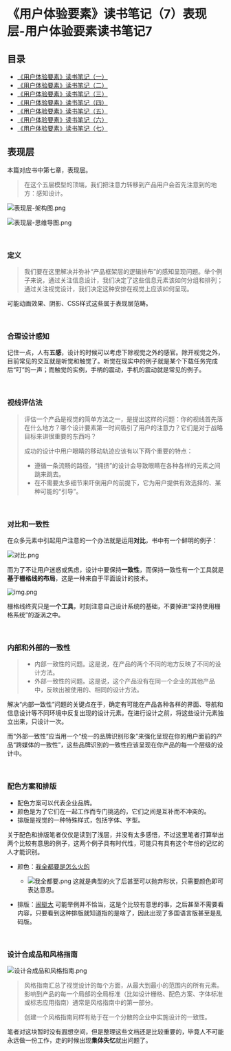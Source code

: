 # 《用户体验要素》读书笔记（7）表现层-用户体验要素读书笔记7

## 目录

- [《用户体验要素》读书笔记（一）](读书笔记1.md)
- [《用户体验要素》读书笔记（二）](读书笔记2.md)
- [《用户体验要素》读书笔记（三）](读书笔记3-战略层.md)
- [《用户体验要素》读书笔记（四）](读书笔记4-范围层.md)
- [《用户体验要素》读书笔记（五）](读书笔记5-结构层.md)
- [《用户体验要素》读书笔记（六）](读书笔记6-框架层.md)
- [《用户体验要素》读书笔记（七）](读书笔记7-表现层.md)

## 表现层

本篇对应书中第七章，表现层。
> 在这个五层模型的顶端，我们把注意力转移到产品用户会首先注意到的地方：感知设计。


![表现层-架构图.png](assets/PresentationLayer-Architecture.png)

![表现层-思维导图.png](assets/PresentationLayer-MindMapping.png)












<br/>

### 定义

> 我们要在这里解决并弥补“产品框架层的逻辑排布”的感知呈现问题。举个例子来说，通过关注信息设计，我们决定了这些信息元素该如何分组和排列；通过关注视觉设计，我们决定这种安排在视觉上应该如何呈现。

可能动画效果、阴影、CSS样式这些属于表现层范畴。

<br/>

### 合理设计感知

记住一点，人有**五感**，设计的时候可以考虑下除视觉之外的感官。除开视觉之外，目前常见的交互就是听觉和触觉了。听觉在现实中的例子就是某个下载任务完成后“叮”的一声；而触觉的实例，手柄的震动，手机的震动就是常见的例子。


<br/>

### 视线评估法

> 评估一个产品是视觉的简单方法之一，是提出这样的问题：你的视线首先落在什么地方？哪个设计要素第一时间吸引了用户的注意力？它们是对于战略目标来讲很重要的东西吗？
> 
> 成功的设计中用户眼睛的移动轨迹应该有以下两个重要的特点：
> - 遵循一条流畅的路径，“拥挤”的设计会导致眼睛在各种各样的元素之间跳来跳去。
> - 在不需要太多细节来吓倒用户的前提下，它为用户提供有效选择的、某种可能的“引导”。


<br/>

### 对比和一致性

在众多元素中引起用户注意的一个办法就是运用**对比**，书中有一个鲜明的例子：

![对比.png](assets/PresentationLayer-Comparison.png)

而为了不让用户迷惑或焦虑，设计中要保持**一致性**，而保持一致性有一个工具就是**基于栅格线的布局**，这是一种来自于平面设计的技术。

![img.png](assets/PresentationLayer-Consistency.png)

栅格线终究只是**一个工具**，时刻注意自己设计系统的基础，不要掉进“坚持使用栅格系统”的漩涡之中。


<br/>

### 内部和外部的一致性

> - 内部一致性的问题。这是说，在产品的两个不同的地方反映了不同的设计方法。
> - 外部一致性的问题。这是说，这个产品没有在同一个企业的其他产品中，反映出被使用的、相同的设计方法。

解决“内部一致性”问题的关键点在于，确定有可能在产品各种各样的界面、导航和信息设计等不同环境中反复出现的设计元素。在进行设计之前，将这些设计元素独立出来，只设计一次。

而“外部一致性”应当用一个“统一的品牌识别形象”来强化呈现在你的用户面前的产品“跨媒体的一致性”，这些品牌识别的一致性应该呈现在你产品的每一个层级的设计中。


<br/>

### 配色方案和排版

- 配色方案可以代表企业品牌。
- 颜色是为了它们在一起工作而专门挑选的，它们之间是互补而不冲突的。
- 排版是视觉的一种特殊样式，包括字体、字型。

关于配色和排版笔者仅仅是读到了浅层，并没有太多感悟，不过这里笔者打算举出两个比较有意思的例子，这两个例子具有时代性，可能只有具有这个年份的记忆的人才能识别。

- 颜色：[我全都要是怎么火的](https://www.zhihu.com/question/264724387)
  - ![我全都要.png](assets/IWantThemAll.png)
  这就是典型的火了后甚至可以抛弃形状，只需要颜色即可表达意思。


- 排版：[闹挺大](https://www.zhihu.com/answer/1751821808)
  可能举例并不恰当，这是个比较有意思的事，之后甚至不需要看内容，只要看到这种排版就知道指的是啥了，因此出现了多国语言版甚至是乱码版。

<br/>

### 设计合成品和风格指南

![设计合成品和风格指南.png](assets/PresentationLayer-DesignSynthesisAndStyleGuide.png)







































> 风格指南汇总了视觉设计的每个方面，从最大到最小的范围内的所有元素。影响到产品的每一个局部的全局标准（比如设计栅格、配色方案、字体标准或标志应用指南）通常是风格指南中的第一部分。
> 
> 创建一个风格指南同样有助于在一个分散的企业中实施设计的一致性。

笔者对这块暂时没有遐想空间，但是整理这些文档还是比较重要的，毕竟人不可能永远做一份工作，走的时候出现**集体失忆**就出问题了。
